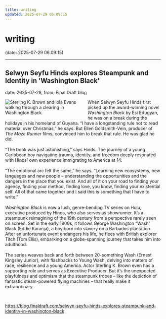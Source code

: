 ```yaml
---
title: writing
updated: 2025-07-29 06:09:15
---
```


# writing

(date: 2025-07-29 06:09:15)

---

## Selwyn Seyfu Hinds explores Steampunk and Identity in 'Washington Black'

date: 2025-07-28, from: Final Draft blog

<div class="hs-featured-image-wrapper"> 
 <a href="https://blog.finaldraft.com/selwyn-seyfu-hinds-explores-steampunk-and-identity-in-washington-black" title="" class="hs-featured-image-link"> <img src="https://blog.finaldraft.com/hubfs/Sterling%20K.%20Brown%20and%20Iola%20Evans%20in%20Washington%20Black.png" alt="Sterling K. Brown and Iola Evans walking through a clearing in Washington Black" class="hs-featured-image" style="width:auto !important; max-width:50%; float:left; margin:0 15px 15px 0;"> </a> 
</div> 
<p>When Selwyn Seyfu Hinds first picked up the award-winning novel <em>Washington Black</em> by Esi Edugyan, he was on a break during the holidays in his homeland of Guyana. “I have a longstanding rule not to read material over Christmas,” he says. But Ellen Goldsmith-Vein, producer of <em>The Maze Runner</em> films, convinced him to break that rule. He was glad he did.<br><br>“The book was just astonishing,” says Hinds. The journey of a young Caribbean boy navigating trauma, identity, and freedom deeply resonated with Hinds’ own experience immigrating to America at 14.&nbsp;<br><br>“The emotional arc felt the same,” he says. “Learning new ecosystems, new languages and new people – understanding the opportunities and the dangers in the place that you exist. And all of it on your road to finding your agency, finding your method, finding love, you know, finding your existential self. All of that came together and I said this is something that I have to write.”&nbsp;<br><br><em>Washington Black</em> is now a lush, genre-bending TV series on Hulu, executive produced by Hinds, who also serves as showrunner. It’s a steampunk reimagining of the 19th century from a perspective rarely seen on screen. Set in the early 1800s, it follows George Washington “Wash” Black (Eddie Karanja), a boy born into slavery on a Barbados plantation. After an unfortunate event endangers his life, he flees with British explorer Titch (Tom Ellis), embarking on a globe-spanning journey that takes him into adulthood.&nbsp;<br><br>The series weaves back and forth between 20-something Wash (Ernest Kingsley Junior), with flashbacks to Young Wash, delving into matters of race, resilience and a young America. Actor Sterling K. Brown even has a supporting role and serves as Executive Producer. But it’s the unexpected playfulness and optimism that the steampunk tropes – like the depiction of fantastic steam-powered flying machines – that really make it extraordinary.&nbsp;</p> 

<br> 

<https://blog.finaldraft.com/selwyn-seyfu-hinds-explores-steampunk-and-identity-in-washington-black>

